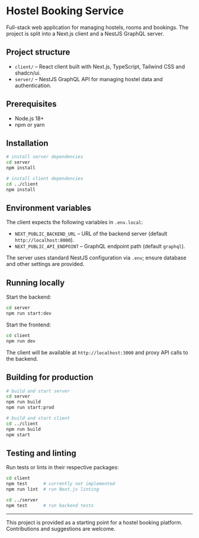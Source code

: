 # Hostel Booking Service

Full-stack web application for managing hostels, rooms and bookings. The project is split into a Next.js client and a NestJS GraphQL server.

## Project structure

- `client/` – React client built with Next.js, TypeScript, Tailwind CSS and shadcn/ui.
- `server/` – NestJS GraphQL API for managing hostel data and authentication.

## Prerequisites

- Node.js 18+
- npm or yarn

## Installation

```bash
# install server dependencies
cd server
npm install

# install client dependencies
cd ../client
npm install
```

## Environment variables

The client expects the following variables in `.env.local`:

- `NEXT_PUBLIC_BACKEND_URL` – URL of the backend server (default `http://localhost:8000`).
- `NEXT_PUBLIC_API_ENDPOINT` – GraphQL endpoint path (default `graphql`).

The server uses standard NestJS configuration via `.env`; ensure database and other settings are provided.

## Running locally

Start the backend:

```bash
cd server
npm run start:dev
```

Start the frontend:

```bash
cd client
npm run dev
```

The client will be available at `http://localhost:3000` and proxy API calls to the backend.

## Building for production

```bash
# build and start server
cd server
npm run build
npm run start:prod

# build and start client
cd ../client
npm run build
npm start
```

## Testing and linting

Run tests or lints in their respective packages:

```bash
cd client
npm test      # currently not implemented
npm run lint  # run Next.js linting

cd ../server
npm test      # run backend tests
```

---

This project is provided as a starting point for a hostel booking platform. Contributions and suggestions are welcome.
